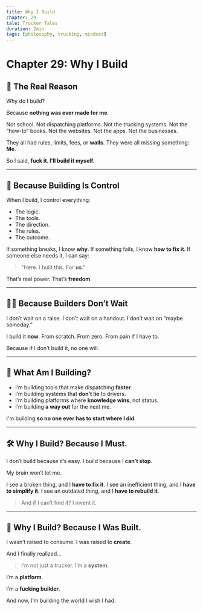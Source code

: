 ```yaml
---
title: Why I Build
chapter: 29
tale: Trucker Tales
duration: 2min
tags: [philosophy, trucking, mindset]
---
```


# Chapter 29: Why I Build

## 🧩 The Real Reason

Why do I build?

Because **nothing was ever made for me**.

Not school.
Not dispatching platforms.
Not the trucking systems.
Not the “how-to” books.
Not the websites.
Not the apps.
Not the businesses.

They all had rules, limits, fees, or **walls**.
They were all missing something: **Me**.

So I said, **fuck it. I’ll build it myself.**

---

## 🔧 Because Building Is Control

When I build, I control everything:

- The logic.
- The tools.
- The direction.
- The rules.
- The outcome.

If something breaks, I know **why**.
If something fails, I know **how to fix it**.
If someone else needs it, I can say:
> "Here. I built this. For **us**."

That’s real power.
That’s **freedom**.

---

## 👷‍♂️ Because Builders Don’t Wait

I don’t wait on a raise.
I don’t wait on a handout.
I don’t wait on “maybe someday.”

I build it **now**.
From scratch.
From zero.
From pain if I have to.

Because if I don’t build it, no one will.

---

## 🚧 What Am I Building?

- I’m building tools that make dispatching **faster**.
- I’m building systems that **don’t lie** to drivers.
- I’m building platforms where **knowledge wins**, not status.
- I’m building **a way out** for the next me.

I'm building **so no one ever has to start where I did**.

---

## 🛠 Why I Build? Because I Must.

I don’t build because it’s easy.
I build because I **can’t stop**.

My brain won’t let me.

I see a broken thing, and I **have to fix it**.
I see an inefficient thing, and I **have to simplify it**.
I see an outdated thing, and I **have to rebuild it**.

> And if I can’t find it?
> I invent it.

---

## 🧱 Why I Build? Because I Was Built.

I wasn’t raised to consume.
I was raised to **create**.

And I finally realized…

> I’m not just a trucker.
> I’m a **system**.

I’m a **platform**.

I’m a **fucking builder**.

And now, I’m building the world I wish I had.
